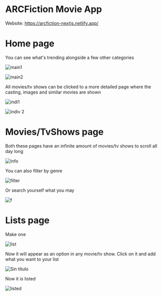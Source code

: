 # ARCFiction Movie App

Website: https://arcfiction-nextjs.netlify.app/

# Home page

You can see what's trending alongside a few other categories

![main1](https://user-images.githubusercontent.com/97490087/200158831-f604f5e2-33e9-460c-8e4d-87f734593afa.png)

![main2](https://user-images.githubusercontent.com/97490087/200158837-a001a934-e2ec-4aa1-bf56-9d656c489706.png)

All movies/tv shows can be clicked to a more detailed page where the casting, images and similar movies are shown

![indi1](https://user-images.githubusercontent.com/97490087/200158877-8d885758-c88e-403a-9f9a-bba1df753fda.png)

![indiv 2](https://user-images.githubusercontent.com/97490087/200158878-6d45a5f6-375f-40d4-84dd-f063b4d34aed.png)

# Movies/TvShows page

Both these pages have an infinite amount of movies/tv shows to scroll all day long

![info](https://user-images.githubusercontent.com/97490087/200158932-dbf01719-57d6-4a3f-b367-1c6ab4c2f98d.png)

You can also filter by genre

![filter](https://user-images.githubusercontent.com/97490087/200160786-36724390-8bba-421e-b4a6-039132f3e2a1.png)

Or search yourself what you may

![f](https://user-images.githubusercontent.com/97490087/200160841-e0f138a4-a24f-4603-a5ca-dc915dbbcc6f.png)

# Lists page

Make one

![list](https://user-images.githubusercontent.com/97490087/200160869-996107e3-b681-484d-ab43-4627b3d98659.png)

Now it will appear as an option in any movie/tv show. Click on it and add what you want to your list

![Sin título](https://user-images.githubusercontent.com/97490087/200160915-d15ba8e4-b861-43e1-8f19-20be83b0c1a2.png)

Now it is listed

![listed](https://user-images.githubusercontent.com/97490087/200160959-7d036ce9-0ef1-4fc0-8f96-547c07687b77.png)






